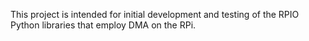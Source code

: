 This project is intended for initial development and testing
of the RPIO Python libraries that employ DMA on the RPi.

